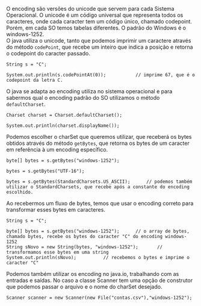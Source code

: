O encoding são versões do unicode que servem para cada Sistema Operacional. O unicode é um código universal que representa todos os caracteres, onde cada caracter tem um código único, chamado codepoint. Porém, em cada SO temos tabelas diferentes. O padrão do Windows é o windows-1252.<br>
O java utiliza o unicode, tanto que podemos imprimir um caractere através do método `codePoint`, que recebe um inteiro que indica a posição e retorna o codepoint do caracter passado.
```
String s = "C";

System.out.println(s.codePointAt(0));           // imprime 67, que é o codepoint da letra C.
```
O java se adapta ao encoding utiliza no sistema operacional e para sabermos qual o encoding padrão do SO utilizamos o método `defaultCharset`.
```
Charset charset = Charset.defaultCharset();

System.out.println(charset.displayName());
```
Podemos escolher o charSet que queremos utilizar, que receberá os bytes obtidos através do método `getBytes`, que retorna os bytes de um caracter em referência à um encoding específico.
```                               
byte[] bytes = s.getBytes("windows-1252");

bytes = s.getBytes("UTF-16");

bytes = s.getBytes(StandardCharsets.US_ASCII);      // podemos também utilizar o StandardCharsets, que recebe após a constante do encoding escolhido.
```
Ao recebermos um fluxo de bytes, temos que usar o encoding correto para transformar esses bytes em caracteres.
```
String s = "C";

byte[] bytes = s.getBytes("windows-1252");      // o array de bytes, chamado bytes, recebe os bytes do caracter "C" do encoding windows-1252
String sNovo = new String(bytes, "windows-1252");       // transformamos esse bytes em uma string
System.out.println(sNovo);          // recebemos o bytes e imprime o caracter "C"

```
Podemos também utilizar os encoding no java.io, trabalhando com as entradas e saídas. No caso a classe Scanner tem uma opção de construtor que podemos passar o arquivo e o nome do charSet desejado.
```
Scanner scanner = new Scanner(new File("contas.csv"),"windows-1252");
```